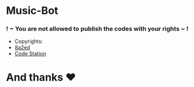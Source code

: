 # Music-Bot

### ! ~ You are not allowed to publish the codes with your rights ~ !

- Copyrights: 
-   [8a2ed](https://github.com/8a2ed)
-   [Code Station](https://discord.gg/RQV8XeY2h8)
# And thanks ♥️
